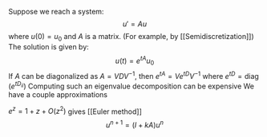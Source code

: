 Suppose we reach a system:
$$
u' = Au
$$
where $u(0)=u_{0}$ and $A$ is a matrix.
(For example, by [[Semidiscretization]])
The solution is given by:
$$
u(t) = e^{tA} u_{0}
$$
If $A$ can be diagonalized as $A=VDV^{-1}$, 
then $e^{tA}=Ve^{tD}V^{-1}$ where $e^{tD}=\operatorname{diag}(e^{tD_{ii}})$
Computing such an eigenvalue decomposition can be expensive
We have a couple approximations

$e^{z} = 1+z+O(z^{2})$ gives [[Euler method]]
$$
u^{n+1} = (I+kA) u^{n}
$$